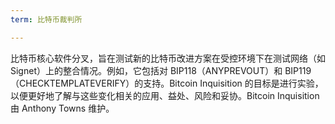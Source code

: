 ```yaml
---
term: 比特币裁判所

---
```

比特币核心软件分叉，旨在测试新的比特币改进方案在受控环境下在测试网络（如 Signet）上的整合情况。例如，它包括对 BIP118（ANYPREVOUT）和 BIP119（CHECKTEMPLATEVERIFY）的支持。Bitcoin Inquisition 的目标是进行实验，以便更好地了解与这些变化相关的应用、益处、风险和妥协。Bitcoin Inquisition 由 Anthony Towns 维护。